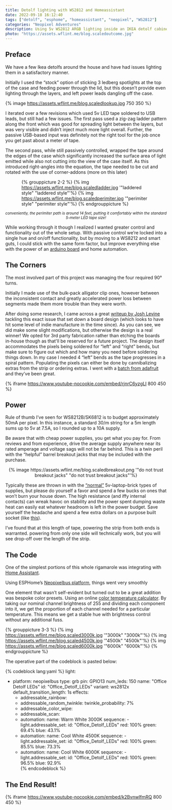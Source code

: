 ```yaml
---
title: Detolf lighting with WS2812 and Homeassistant
date: 2022-09-18 16:12:40
tags: ["detolf", "esphome", "homeassistant", "neopixel", "WS2812"]
categories: "Neopixel Adventures"
description: Using 5v WS2812 ARGB lighting inside an IKEA detolf cabinet controlled using an ESP32 and Homeassistant
photo: "https://assets.wflint.me/blog.scaledoutcome.jpg"
---
```


## Preface

We have a few Ikea detolfs around the house and have had issues lighting them in a satisfactory manner. 

Initially I used the “stock” option of sticking 3 ledberg spotlights at the top of the case and feeding power through the lid, but this doesn’t provide even lighting through the layers, and left power leads dangling off the case.

{% image https://assets.wflint.me/blog.scaledlookup.jpg 750 350 %}

I iterated over a few revisions which used 5v LED tape soldered to USB leads, but still had a few issues.  The first pass used a zig-zag ladder pattern along the front which was good for spreading light between the layers, but was very visible and didn’t inject much more light overall.  Further, the passive USB-based input was definitely not the right tool for the job once you get past about a meter of tape.

The second pass, while still passively controlled, wrapped the tape around the edges of the case which significantly increased the surface area of light emitted while also not cutting into the view of the case itself. As this introduced right-angles into the equation, the tape needed to be cut and rotated with the use of corner-addons (more on this later)

<div style="width:80%; margin:auto;">

{% grouppicture 2-2 %}
  {% img https://assets.wflint.me/blog.scaledladder.jpg '"laddered style" "laddered style"'%}
  {% img https://assets.wflint.me/blog.scaledperimiter.jpg '"perimiter style" "perimiter style"'%}
{% endgrouppicture %}

</div>
<p style="text-align:center"><sup><em>conveniently, the perimiter path is around 14 feet, putting it comfortably within the standard 5-meter LED tape size!</sup></em></p>


While working through it though I realized I wanted greater control and functionality out of the whole setup. With passive control we’re locked into a single hue and on/off functionality, but by moving to a WS8212 and smart guts, I could stick with the same form factor, but improve everything else with the power of an [arduino board](https://smile.amazon.com/gp/product/B0B19KRPRC) and home automation.

## The Corners

The most involved part of this project was managing the four required 90° turns.

Initially I made use of the bulk-pack alligator clip ones, however between the inconsistent contact and greatly accelerated power loss between segments made them more trouble than they were worth.

After doing some research, I came across a great [writeup by Josh Levine](https://wp.josh.com/2015/09/12/neopixel-corner-cases-accurate-and-easy-rectangles-with-ws2812b-strips/) tackling this exact issue that set down a board design (which looks to have hit some level of indie manufacture in the time since). As you can see, we did make some slight modifications, but otherwise the design is a real winner!  We opted for 3rd party fabrication rather than etching the boards in-house though as that'll be reserved for a future project. The design itself accommodates the pixels being soldered for “left” and “right” bends, but make sure to figure out which and how many you need before soldering things down. In my case I needed 4 “left” bends as the tape progresses in a spiral pattern. Populating the pixels can either be done by cannibalizing extras from the strip or ordering extras. I went with a [batch from adafruit](https://www.adafruit.com/product/3094) and they’ve been great.

{% iframe https://www.youtube-nocookie.com/embed/rjnrC6yzgLI 800 450 %}

## Power

Rule of thumb I’ve seen for WS8212B/SK6812 is to budget approximately 50mA per pixel. In this instance, a standard 30/m string for a 5m length sums up to 5v at 7.5A, so I rounded up to a 10A supply.

Be aware that with cheap power supplies, you get what you pay for. From reviews and from experience, drive the average supply anywhere near its rated amperage and voltage sags will not be far behind. This is a twin peril with the “helpful” barrel breakout jacks that may be included with the purchase.

<p style="text-align:center"> {% image https://assets.wflint.me/blog.scaledbreakout.png '"do not trust breakout jacks" "do not trust breakout jacks"'%}</p>

Typically these are thrown in with the [“normal”](https://smile.amazon.com/gp/product/B07CMM2BBR) 5v-laptop-brick types of supplies, but please do yourself a favor and spend a few bucks on ones that won’t burn your house down. The high resistance (and iffy internal contacts) can wreak havoc on stability and the power spent dumping waste heat can easily eat whatever headroom is left in the power budget. Save yourself the headache and spend a few extra dollars on a purpose built socket (like [this](https://smile.amazon.com/gp/product/B09WJC414P)).

I’ve found that at this length of tape, powering the strip from both ends is warranted. powering from only one side will technically work, but you will see drop-off over the length of the strip.

## The Code

One of the simplest portions of this whole rigamarole was integrating with [Home Assistant](https://www.home-assistant.io/).

Using ESPHome’s [Neopixelbus platform](https://esphome.io/components/light/neopixelbus.html?highlight=ws2812x), things went very smoothly

One element that wasn’t self-evident but turned out to be a great addition was bespoke color presets. Using an online [color temperature calculator](https://academo.org/demos/colour-temperature-relationship/).  By taking our nominal channel brightness of 255 and dividing each component into it, we get the proportion of each channel needed for a particular temperature.  This means we get a stable hue with brightness control without any additional fuss.

{% grouppicture 3-3 %}
  {% img https://assets.wflint.me/blog.scaled3000k.jpg '"3000k" "3000k"'%}
  {% img https://assets.wflint.me/blog.scaled4500k.jpg '"4500k" "4500k"'%}
  {% img https://assets.wflint.me/blog.scaled6000k.jpg '"6000k" "6000k"'%}
{% endgrouppicture %}

The operative part of the codeblock is pasted below:

{% codeblock lang:yaml %}
light:
  - platform: neopixelbus
    type: grb
    pin: GPIO13
    num_leds: 150
    name: "Office Detolf LEDs"
    id: "Office_Detolf_LEDs"
    variant: ws2812x
    default_transition_length: 1s
    effects: 
      - addressable_rainbow:
      - addressable_random_twinkle:
          twinkle_probability: 7%
      - addressable_color_wipe:
      - addressable_scan:
      - automation:
          name: Warm White 3000K
          sequence:
            - light.addressable_set:
                id: "Office_Detolf_LEDs"
                red: 100%
                green: 69.4%
                blue: 43.1%
      - automation:
          name: Cool White 4500K
          sequence:
            - light.addressable_set:
                id: "Office_Detolf_LEDs"
                red: 100%
                green: 85.5%
                blue: 73.3%
      - automation:
          name: Cool White 6000K
          sequence:
            - light.addressable_set:
                id: "Office_Detolf_LEDs"
                red: 100%
                green: 96.5%
                blue: 92.9%  
{% endcodeblock %}

## The End Result!

{% iframe https://www.youtube-nocookie.com/embed/k2BvnwIfmRQ 800 450 %}